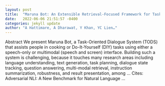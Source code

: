 ```yaml
---
layout: post
title:  "Maruna Bot: An Extensible Retrieval-Focused Framework for Task-Oriented Dialogues"
date:   2022-06-06 21:51:57 -0400
categories: jekyll update
author: "A Hattimare, A Dharawat, Y Khan, YC Lien…"
---
```

Abstract We present Maruna Bot, a Task-Oriented Dialogue System (TODS) that assists people in cooking or Do-It-Yourself (DIY) tasks using either a speech-only or multimodal (speech and screen) interface. Building such a system is challenging, because it touches many research areas including language understanding, text generation, task planning, dialogue state tracking, question answering, multi-modal retrieval, instruction summarization, robustness, and result presentation, among …
Cites: ‪Adversarial NLI: A New Benchmark for Natural Language …‬  